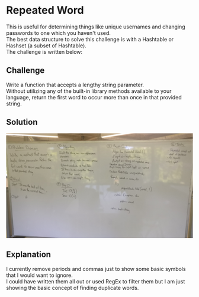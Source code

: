 # Repeated Word
This is useful for determining things like unique usernames and changing passwords to one which you haven't used.  
The best data structure to solve this challenge is with a Hashtable or Hashset (a subset of Hashtable).  
The challenge is written below:  

## Challenge
Write a function that accepts a lengthy string parameter.  
Without utilizing any of the built-in library methods available to your language, 
return the first word to occur more than once in that provided string.

## Solution
![Whiteboard of Finding the first Repeated Word](../../assets/repeated_word.jpg)  

## Explanation
I currently remove periods and commas just to show some basic symbols that I would want to ignore.  
I could have written them all out or used RegEx to filter them but I am just showing the basic concept of finding duplicate words.  